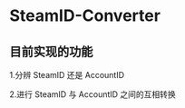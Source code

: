 SteamID-Converter
=================

## 目前实现的功能
1.分辨 SteamID 还是 AccountID

2.进行 SteamID 与 AccountID 之间的互相转换
